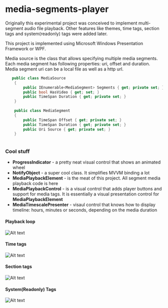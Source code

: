 # media-segments-player

Originally this experimental project was conceived to implement multi-segment audio file playback.
Other features like themes, time tags, section tags and system(readonly) tags were added later.

This project is implemented using Microsoft Windows Presentation Framework or WPF.

Media source is the class that allows specifying multiple media segments. Each media segment has following properties: uri, offset and duration. Media segment uri can be a local file as well as a http url.

```csharp
   public class MediaSource
    {
        public IEnumerable<MediaSegment> Segments { get; private set; }
        public bool HasVideo { get; set; }
        public TimeSpan Duration { get; private set; }
    }
    
    public class MediaSegment
    {
        public TimeSpan Offset { get; private set; }
        public TimeSpan Duration { get; private set; }
        public Uri Source { get; private set; }
    }
    
```

### Cool stuff

* **ProgressIndicator** - a pretty neat visual control that shows an animated wheel
* **NotifyObject** - a super cool class. It simplifies MVVM binding a lot
* **MediaPlaybackElement** - is the meat of this project. All segment media playback code is here
* **MediaPlaybackControl** - is a visual control that adds player buttons and support for media tags. It is essentially a visual presentation control for **MediaPlaybackElement**
* **MediaTimescalePresenter** - visaul control that knows how to display timeline: hours, minutes or seconds, depending on the media duration

#### Playback loop
![Alt text](/../images/loop.png?raw=true "Playback loop")

#### Time tags
![Alt text](/../images/time-tag.png?raw=true "Time Tags")

#### Section tags
![Alt text](/../images/section-tag.png?raw=true "Section Tags")

#### System(Readonly) Tags
![Alt text](/../images/system-tags.png?raw=true "System(Readonly) Tags")
